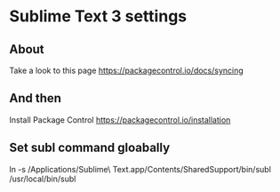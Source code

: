 # Sublime Text 3 settings

## About

Take a look to this page
https://packagecontrol.io/docs/syncing

## And then

Install Package Control
https://packagecontrol.io/installation

## Set subl command gloabally

ln -s /Applications/Sublime\ Text.app/Contents/SharedSupport/bin/subl /usr/local/bin/subl
